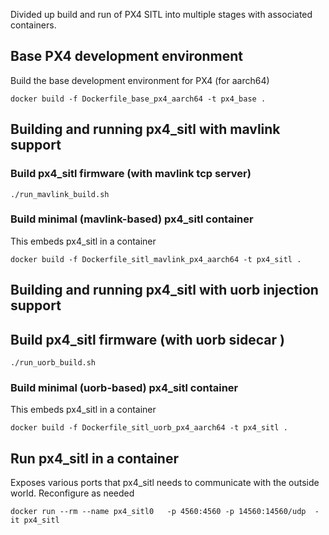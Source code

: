 
Divided up build and run of PX4 SITL into multiple stages
with associated containers. 


## Base PX4 development environment

Build the base development environment for PX4 (for aarch64)
```
docker build -f Dockerfile_base_px4_aarch64 -t px4_base .
```

## Building and running px4_sitl with mavlink support 
### Build px4_sitl firmware (with mavlink tcp server)
```
./run_mavlink_build.sh
```
### Build minimal (mavlink-based) px4_sitl container 
This embeds px4_sitl in a container 
```
docker build -f Dockerfile_sitl_mavlink_px4_aarch64 -t px4_sitl .
```

## Building and running px4_sitl with uorb injection support 
## Build px4_sitl firmware (with uorb sidecar )
```
./run_uorb_build.sh
```
### Build minimal (uorb-based) px4_sitl container 
This embeds px4_sitl in a container 
```
docker build -f Dockerfile_sitl_uorb_px4_aarch64 -t px4_sitl .
```


## Run px4_sitl in a container
Exposes various ports that px4_sitl needs to communicate with the outside world. Reconfigure as needed
```
docker run --rm --name px4_sitl0   -p 4560:4560 -p 14560:14560/udp  -it px4_sitl
```
